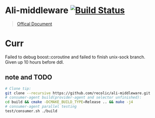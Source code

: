 
# Ali-middleware [![Build Status](https://travis-ci.com/recolic/ali-middleware.svg?token=e2iEcAqqTormZesZdC1C&branch=master)](https://travis-ci.com/recolic/ali-middleware)

> [Offical Document](https://code.aliyun.com/middlewarerace2018/docs)

# Curr
Failed to debug boost::coroutine and failed to finish unix-sock branch. Given up 10 hours before ddl.

## note and TODO

```bash
# Clone tip:
git clone --recursive https://github.com/recolic/ali-middleware.git
# consumer-agent build(provider-agent and selector unfinished):
cd build && cmake -DCMAKE_BUILD_TYPE=Release .. && make -j4
# consumer-agent parallel testing
test/consumer.sh ./build
```
